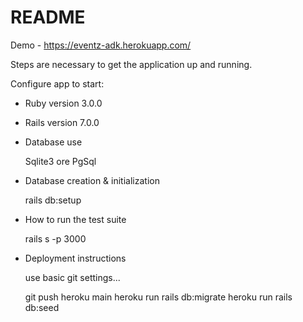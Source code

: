 # README

Demo - https://eventz-adk.herokuapp.com/

Steps are necessary to get the application up and running.

Configure app to start:

* Ruby version 3.0.0

* Rails version 7.0.0

* Database use

  Sqlite3 ore PgSql

* Database creation & initialization

  rails db:setup

* How to run the test suite
  
  rails s -p 3000

* Deployment instructions

  use basic git settings...

  git push heroku main
  heroku run rails db:migrate 
  heroku run rails db:seed